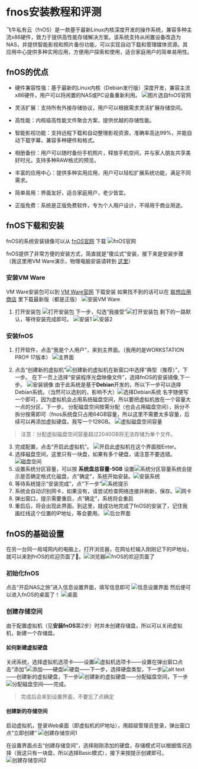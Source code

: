 # fnos安装教程和评测

飞牛私有云（fnOS）是一款基于最新Linux内核深度开发的操作系统，兼容多种主流x86硬件，致力于提供高性能存储解决方案。该系统支持从闲置设备改造为NAS，并提供智能影视和照片备份功能，可以实现自动下载和管理媒体资源。其应用中心提供多种实用应用，方便用户探索和使用，适合家庭用户的简单易用性。

## fnOS的优点

+ 硬件兼容性强：基于最新的Linux内核（Debian发行版）深度开发，兼容主流x86硬件，用户可以将闲置的NAS或PC设备重新利用。
![图片选自fnOS官网](图片选自fnOS官网.png)
+ 灵活扩展：支持所有外接存储协议，用户可以根据需求灵活扩展存储空间。

+ 高性能：内核级高性能文件聚合方案，提供优越的存储性能。

+ 智能影视功能：支持远程下载和自动整理影视资源，准确率高达99%，并能自动下载字幕，兼容多种硬件和格式。

+ 相册备份：用户可以随时备份手机照片，释放手机空间，并与家人朋友共享美好时光，支持多种RAW格式的预览。

+ 丰富的应用中心：提供多种实用应用，用户可以轻松扩展系统功能，满足不同需求。

+ 简单易用：界面友好，适合家庭用户，老少皆宜。

+ 正版免费：系统是正版免费软件，专为个人用户设计，不得用于商业用途。

## fnOS下载和安装

fnOS的系统安装镜像可以从 [fnOS官网](https://www.fnnas.com/) 下载
![fnOS官网](image-18.png)

fnOS提供了非常方便的安装方式，简直就是“傻瓜式”安装，接下来是安装步骤（我这里用VM Ware演示，物理电脑安装请转到 [这里](https://github.com/fanfan-2011/YingJiankongtianya/blob/main/01/fnos%E7%89%A9%E7%90%86%E7%94%B5%E8%84%91%E5%AE%89%E8%A3%85%E6%96%B9%E6%B3%95.md)）

### 安装VM Ware

VM Ware安装包可以到 [VM Ware官网](https://www.vmware.com/) 下载安装
如果找不到的话可以在 [联想应用商店](https://lestore.lenovo.com/detail/21600) 里下载最新版（都是正版）
![安装VM Ware](image.png)

1. 打开安装包
![打开安装包](image-1.png)
下一步，勾选“我接受”![打开安装包](image-2.png)
剩下的一路默认，等待安装完成即可。
![安装1](image-4.png)
![安装2](image-5.png)

### 安装fnOS

1. 打开软件，点击“我是个人用户”，来到主界面。（我用的是WORKSTATION PRO® 17版本）
![主界面](image-6.png)

1. 点击“创建新的虚拟机”![创建新的虚拟机](image-7.png)在新窗口中选择“典型（推荐）”，下一步。
在下一页上选择“安装程序光盘映像文件”，选择fnOS的安装镜像,下一步。
![安装镜像](image-8.png)
由于此系统是基于**Debian**开发的，所以下一步可以选择Debian系统。（当然可以选别的，影响不大）![选择Debian系统](image-9.png)
名字随便写一个即可，因为虚拟机会占用系统磁盘空间，所以要把虚拟机放在一个容量大一点的分区，下一步。
分配磁盘空间按需分配（也会占用磁盘空间），拆分不拆分按需即可（fnos系统盘只占用64GB容量，所以这里不需要太多容量，后续可以再添加虚拟硬盘。我写一个128GB。
![虚拟磁盘空间容量](image-10.png)

>注意：分配虚拟磁盘空间容量超过2040GB将无法存储为单个文件。

3. 完成配置，点击“开启此虚拟机”。
![开启此虚拟机](image-11.png)在这个界面按Enter。
2. 选择磁盘空间，这里只有一块盘，如果有多个硬盘，请注意不要选错。![磁盘空间](image-12.png)
3. 设置系统分区容量，可以按 **系统盘总容量-5GB** 设置![系统分区容量](image-13.png)系统会提示是否确定格式化磁盘，点“确定”，系统开始安装。![安装系统](image-14.png)
4. 等待系统提示“安装完成”，点“下一步”![系统提示](image-15.png)
5. 系统会自动识别网卡，如果没有，请尝试检查网络连接并刷新，保存。![网卡](image-16.png)
6. 弹出窗口，提示需要重启，点“确定”，系统将会重启
7. 重启后，将会出现此界面。到这里，就成功地完成了fnOS的安装了，记住我画红线这个位置的IP地址，等会要用。
![后台界面](image-19.png)

## fnOS的基础设置

在另一台同一局域网内的电脑上，打开浏览器，在网址栏输入刚刚记下的IP地址，就可以来到fnOS的欢迎页面了🥳。![浏览器](image-22.png)![fnOS的欢迎页面了](image-23.png)

### 初始化fnOS

点击“开启NAS之旅”进入信息设置界面，填写信息即可
![信息设置界面](image-24.png)
然后便可以进入fnOS的桌面了！
![桌面](image-25.png)

### 创建存储空间

由于配置虚拟机（见**安装fnOS**第2步）时并未创建存储盘，所以可以关闭虚拟机，新建一个存储盘。

#### 如何新建虚拟硬盘

关闭系统，选择虚拟机选项卡——设置![虚拟机选项卡——设置](image-28.png)在弹出窗口点击“添加”![添加](image-26.png)——硬盘![硬盘](image-27.png)——下一步，选择硬盘类型，下一步![alt text](image-29.png)——创建新的虚拟硬盘，下一步![创建新的虚拟硬盘](image-30.png)——分配磁盘空间，下一步![分配磁盘空间](image-31.png)——完成。

>完成后会来到设置界面，不要忘了点确定

#### 创建新的存储空间

启动虚拟机，登录Web桌面（即虚拟机的IP地址），用超级管理员登录，弹出窗口点“立即创建”
![创建存储空间1](image-32.png)

在设置界面点击“创建存储空间”，选择刚刚添加的硬盘，存储模式可以根据情况选择（我这只有一块盘，所以选择Basic模式），接下来按提示创建即可。![创建存储空间2](image-33.png)